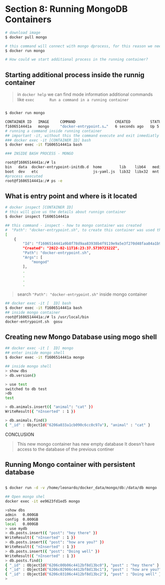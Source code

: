 # Section 8: Running MongoDB Containers


```bash
# download image 
$ docker pull mongo

# this command will connect with mongo dprocess, for this reason we need to run additional process inside the running container
$ docker run mongo

# How could we start additional process in the running container?
```


## Starting additional process inside the runnig container

> in `docker help` we can find mode information additional commands like `exec       Run a command in a running container
`

```bash

$ docker run mongo

CONTAINER ID   IMAGE     COMMAND                  CREATED         STATUS         PORTS       NAMES
f1606514441a   mongo     "docker-entrypoint.s…"   6 seconds ago   Up 5 seconds   27017/tcp   lucid_wescoff
# running a command inside running container
## important -it, without this the command execute and exit inmediatly
### docker exec -it [CONTAINER ID] bash 
$ docker exec -it f1606514441a bash 

### INSIDE BASH PROCESS - MONGO

root@f1606514441a:/# ls
bin   data  docker-entrypoint-initdb.d  home        lib    lib64   media  opt   root  sbin  sys  usr
boot  dev   etc                         js-yaml.js  lib32  libx32  mnt    proc  run   srv   tmp  var
#process executed
root@f1606514441a:/# ps -e

```

## What is entry point and where is it located

```bash
# docker inspect [CONTAINER ID]
# this will give us the details about runnign container
$ docker inspect f1606514441a

## this command - inspect - how to mongo container was created
#  "Path": "docker-entrypoint.sh", to create this container was used this script .sh and there was arguments Args: [ mongod ] that were passed to this script   
[
    {
        "Id": "f1606514441a9b8f78d9aa83938b4f9119e9a5e3f270d48faa84a1b9c183b8dd",
        "Created": "2022-02-11T16:23:37.573972322Z",
        "Path": "docker-entrypoint.sh",
        "Args": [
            "mongod"
        ],
        .
        .
        .
        .

```


> search `"Path": "docker-entrypoint.sh"` inside mongo container

```bash
## docker exec -it [  ID] bash
$ docker exec -it f1606514441a bash
## inside mongo container 
root@f1606514441a:/# ls /usr/local/bin
docker-entrypoint.sh  gosu
```

## Creating new Mongo Database using mogo shell

```bash
## docker exec -it [  ID] mongo
## enter inside mongo shell
$ docker exec -it f1606514441a mongo

## inside mongo shell 
> show dbs
> db.version()

> use test
switched to db test
>db
test

> db.animals.insert({ "animal": "cat" })
WriteResult({ "nInserted" : 1 })

> db.animals.find()
{ "_id" : ObjectId("6206a033a1cb090c6cc0c97a"), "animal" : "cat" }

```

 CONCLUSION
>This new mongo container has
new empty database
It doesn't have access to the database of
the previous continer

## Running Mongo container with persistent database

```bash

$ docker run -d -v /home/leonardo/docker_data/mongo/db:/data/db mongo 

## Open mongo shel
docker exec -it ee9623fd1ed5 mongo

```

```bash
>show dbs
admin   0.000GB
config  0.000GB
local   0.000GB
> use mydb
> db.posts.insert({ "post": "hey there" })
WriteResult({ "nInserted" : 1 })
> db.posts.insert({ "post": "how are you?" })
WriteResult({ "nInserted" : 1 })
> db.posts.insert({ "post": "Doing well" })
WriteResult({ "nInserted" : 1 })
> db.posts.find()
{ "_id" : ObjectId("6206c00b06c4412bf8d13bc0"), "post" : "hey there" }
{ "_id" : ObjectId("6206c02906c4412bf8d13bc1"), "post" : "how are you?" }
{ "_id" : ObjectId("6206c03106c4412bf8d13bc2"), "post" : "Doing well" }
> 
```